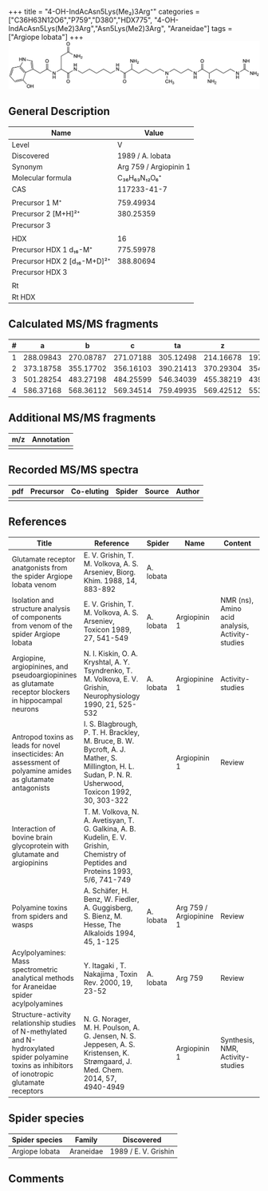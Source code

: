 +++
title = "4-OH-IndAcAsn5Lys(Me₂)3Arg⁺"
categories = ["C36H63N12O6","P759","D380","HDX775",
"4-OH-IndAcAsn5Lys(Me2)3Arg","Asn5Lys(Me2)3Arg",
"Araneidae"]
tags = ["Argiope lobata"]
+++
![](/img/4-OH-IndAcAsn5Lys(Me2)3Arg.png)

## General Description

| Name                        | Value                  |
|-----------------------------|------------------------|
| Level                       | V                      |
| Discovered                  | 1989 / A. lobata       |
| Synonym                     | Arg 759 / Argiopinin 1 |
| Molecular formula           | C₃₆H₆₃N₁₂O₆⁺           |
| CAS                         | 117233-41-7            |
|                             |                        |
| Precursor 1  M⁺             | 759.49934              |
| Precursor 2 [M+H]²⁺         | 380.25359              |
| Precursor 3                 |                        |
|                             |                        |
| HDX                         | 16                     |
| Precursor HDX 1  d₁₆-M⁺     | 775.59978              |
| Precursor HDX 2 [d₁₆-M+D]²⁺ | 388.80694              |
| Precursor HDX 3             |                        |
|                             |                        |
| Rt                          |                        |
| Rt HDX                      |                        |

## Calculated MS/MS fragments

| # | a         | b         | c         | ta        | z         | y         | tz        |
|---|-----------|-----------|-----------|-----------|-----------|-----------|-----------|
| 1 | 288.09843 | 270.08787 | 271.07188 | 305.12498 | 214.16678 | 197.14023 | 259.22463 |
| 2 | 373.18758 | 355.17702 | 356.16103 | 390.21413 | 370.29304 | 354.27432 | 387.31959 |
| 3 | 501.28254 | 483.27198 | 484.25599 | 546.34039 | 455.38219 | 439.36347 | 472.40874 |
| 4 | 586.37168 | 568.36112 | 569.34514 | 759.49935 | 569.42512 | 553.40640 | 586.45167 |

## Additional MS/MS fragments

| m/z       | Annotation |
|-----------|------------|
|           |            |

## Recorded MS/MS spectra

| pdf | Precursor | Co-eluting | Spider | Source | Author |
|-----|-----------|------------|--------|--------|--------|
|     |           |            |        |        |        |

## References

| Title                                                                                                                                              | Reference                                                                                                                                             | Spider    | Name                    | Content                                         | Link                                                                        |
|----------------------------------------------------------------------------------------------------------------------------------------------------|-------------------------------------------------------------------------------------------------------------------------------------------------------|-----------|-------------------------|-------------------------------------------------|-----------------------------------------------------------------------------|
| Glutamate receptor anatgonists from the spider Argiope lobata venom                                                                                | E. V. Grishin, T. M. Volkova, A. S. Arseniev, Biorg. Khim. 1988, 14, 883-892                                                                          | A. lobata |                         |                                                 |                                                                         |
| Isolation and structure analysis of components from venom of the spider Argiope lobata                                                             | E. V. Grishin, T. M. Volkova, A. S. Arseniev, Toxicon 1989, 27, 541-549                                                                               | A. lobata | Argiopinin 1            | NMR (ns), Amino acid analysis, Activity-studies | [Link](https://www.sciencedirect.com/science/article/pii/0041010189901153)  |
| Argiopine, argiopinines, and pseudoargiopinines as glutamate receptor blockers in hippocampal neurons                                              | N. I. Kiskin, O. A. Kryshtal, A. Y. Tsyndrenko, T. M. Volkova, E. V. Grishin, Neurophysiology 1990, 21, 525-532                                       | A. lobata | Argiopinine 1           | Activity-studies                                | [Link](https://link.springer.com/article/10.1007/BF01051949)                |
| Antropod toxins as leads for novel insecticides: An assessment of polyamine amides as glutamate antagonists                                        | I. S. Blagbrough, P. T. H. Brackley, M. Bruce, B. W. Bycroft, A. J. Mather, S. Millington, H. L. Sudan, P. N. R. Usherwood, Toxicon 1992, 30, 303-322 |           | Argiopinin 1            | Review                                          | [Link](https://www.sciencedirect.com/science/article/pii/0041010192908712)  |
| Interaction of bovine brain glycoprotein with glutamate and argiopinins                                                                            | T. M. Volkova, N. A. Avetisyan, T. G. Galkina, A. B. Kudelin, E. V. Grishin, Chemistry of Peptides and Proteins 1993, 5/6, 741-749                    |           |                         |                                                 |                                                                         |
| Polyamine toxins from spiders and wasps                                                                                                            | A. Schäfer, H. Benz, W. Fiedler, A. Guggisberg, S. Bienz, M. Hesse, The Alkaloids 1994, 45, 1-125                                                     | A. lobata | Arg 759 / Argiopinine 1 | Review                                          | [Link](https://www.sciencedirect.com/science/article/pii/S009995980860276X) |
| Acylpolyamines: Mass spectrometric analytical methods for Araneidae spider acylpolyamines                                                          | Y. Itagaki , T. Nakajima , Toxin Rev. 2000, 19, 23-52                                                                                                 | A. lobata | Arg 759                 | Review                                          | [Link](https://www.tandfonline.com/doi/abs/10.1081/TXR-100100314)           |
| Structure-activity relationship studies of N-methylated and N-hydroxylated spider polyamine toxins as inhibitors of ionotropic glutamate receptors | N. G. Norager, M. H. Poulson, A. G. Jensen, N. S. Jeppesen, A. S. Kristensen, K. Strømgaard, J. Med. Chem. 2014, 57, 4940-4949                        |           | Argiopinin 1            | Synthesis, NMR, Activity-studies                | [Link](https://pubs.acs.org/doi/abs/10.1021/jm5004705)                      |

## Spider species

| Spider species | Family    | Discovered           |
|----------------|-----------|----------------------|
| Argiope lobata | Araneidae | 1989 / E. V. Grishin |

## Comments